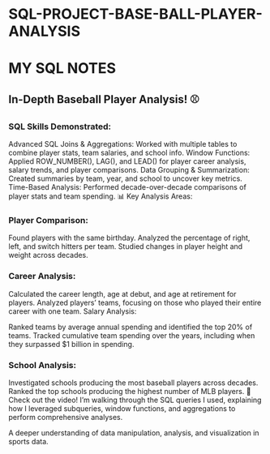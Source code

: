# SQL-PROJECT-BASE-BALL-PLAYER-ANALYSIS 
# MY SQL NOTES
## In-Depth Baseball Player Analysis! ⚾

### SQL Skills Demonstrated:
Advanced SQL Joins & Aggregations: Worked with multiple tables to combine player stats, team salaries, and school info.
Window Functions: Applied ROW_NUMBER(), LAG(), and LEAD() for player career analysis, salary trends, and player comparisons.
Data Grouping & Summarization: Created summaries by team, year, and school to uncover key metrics.
Time-Based Analysis: Performed decade-over-decade comparisons of player stats and team spending.
📊 Key Analysis Areas:
### Player Comparison:

Found players with the same birthday.
Analyzed the percentage of right, left, and switch hitters per team.
Studied changes in player height and weight across decades.
### Career Analysis:

Calculated the career length, age at debut, and age at retirement for players.
Analyzed players’ teams, focusing on those who played their entire career with one team.
Salary Analysis:

Ranked teams by average annual spending and identified the top 20% of teams.
Tracked cumulative team spending over the years, including when they surpassed $1 billion in spending.
### School Analysis:

Investigated schools producing the most baseball players across decades.
Ranked the top schools producing the highest number of MLB players.
🎥 Check out the video! I’m walking through the SQL queries I used, explaining how I leveraged subqueries, window functions, and aggregations to perform comprehensive analyses.

A deeper understanding of data manipulation, analysis, and visualization in sports data.
